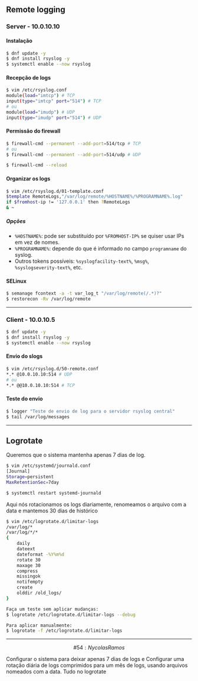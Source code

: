 ## Remote logging
### Server  - 10.0.10.10
#### Instalação
```sh
$ dnf update -y
$ dnf install rsyslog -y
$ systemctl enable --now rsyslog
```
#### Recepção de logs
```sh
$ vim /etc/rsyslog.conf
module(load="imtcp") # TCP
input(type="imtcp" port="514") # TCP
# ou
module(load="imudp") # UDP
input(type="imudp" port="514") # UDP
```
#### Permissão do firewall
```sh
$ firewall-cmd --permanent --add-port=514/tcp # TCP
# ou
$ firewall-cmd --permanent --add-port=514/udp # UDP

$ firewall-cmd --reload
```
#### Organizar os logs
```sh
$ vim /etc/rsyslog.d/01-template.conf
$template RemoteLogs,"/var/log/remote/%HOSTNAME%/%PROGRAMNAME%.log"
if $fromhost-ip != '127.0.0.1' then ?RemoteLogs
& ~
```
##### Opções
- `%HOSTNAME%`: pode ser substituído por `%FROMHOST-IP%` se quiser usar IPs em vez de nomes.
- `%PROGRAMNAME%`: depende do que é informado no campo `programname` do syslog.
- Outros tokens possíveis: `%syslogfacility-text%`, `%msg%`, `%syslogseverity-text%`, etc.
#### SELinux
```sh
$ semanage fcontext -a -t var_log_t "/var/log/remote(/.*)?"
$ restorecon -Rv /var/log/remote
```
***
### Client - 10.0.10.5
```sh
$ dnf update -y
$ dnf install rsyslog -y
$ systemctl enable --now rsyslog
```
#### Envio do slogs
```sh
$ vim /etc/rsyslog.d/50-remote.conf
*.* @10.0.10.10:514 # UDP
# ou
*.* @@10.0.10.10:514 # TCP
```
#### Teste do envio
```sh
$ logger "Teste de envio de log para o servidor rsyslog central"
$ tail /var/log/messages
```
***
## Logrotate
Queremos que o sistema mantenha apenas 7 dias de log.
```sh
$ vim /etc/systemd/journald.conf
[Journal]
Storage=persistent
MaxRetentionSec=7day

$ systemctl restart systemd-journald
```

Aqui nós rotacionamos os logs diariamente, renomeamos o arquivo com a data e mantemos 30 dias de histórico
```sh
$ vim /etc/logrotate.d/limitar-logs
/var/log/*
/var/log/*/*
{
    daily
    dateext
    dateformat -%Y%m%d
    rotate 30
    maxage 30
    compress
    missingok
    notifempty
    create
    olddir /old_logs/
}
```

```sh
Faça um teste sem aplicar mudanças:
$ logrotate /etc/logrotate.d/limitar-logs --debug

Para aplicar manualmente:
$ logrotate -f /etc/logrotate.d/limitar-logs

```

***
$$\#54 : Nycolas Ramos$$

Configurar o sistema para deixar apenas 7 dias de logs e Configurar uma rotação diária de logs comprimidos para um mês de logs, usando arquivos nomeados com a data. Tudo no logrotate